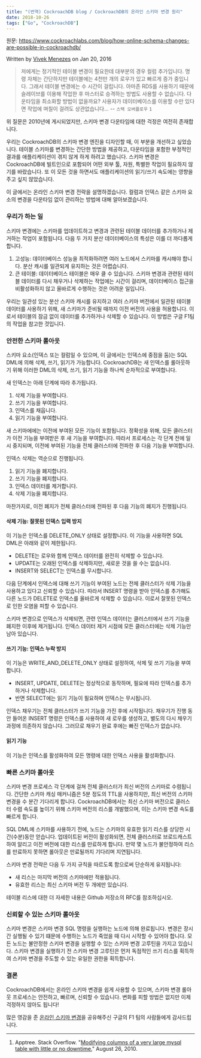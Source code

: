 ```yaml
---
title: "(번역) CockroachDB blog / CockroachDB의 온라인 스키마 변경 원리"
date: 2018-10-26
tags: ["Go", "CockroachDB"]
---
```


원문: https://www.cockroachlabs.com/blog/how-online-schema-changes-are-possible-in-cockroachdb/

Written by [Vivek Menezes](https://www.cockroachlabs.com/author/vivek-menezes/) on Jan 20, 2016

<!--more-->

> 저에게는 정기적인 테이블 변경이 필요한데 대부분의 경우 컬럼 추가입니다. 명령 자체는 간단하지만 테이블에는 4천만 개의 로우가 있고 빠르게 증가 중입니다. 그래서 테이블 변경에는 수 시간이 걸립니다. 아마존 RDS를 사용하기 때문에 슬레이브를 이용해 작업한 후 마스터로 승격하는 방법도 사용할 수 없습니다. 다운타임을 최소화할 방법이 없을까요? 사용자가 데이터베이스를 이용할 수만 있다면 작업에 며칠이 걸려도 상관없습니다...
> -- `스택 오버플로우` `1`

위 질문은 2010년에 게시되었지만, 스키마 변경 다운타임에 대한 걱정은 여전히 존재합니다.

우리는 CockroachDB의 스키마 변경 엔진을 디자인할 때, 이 부분을 개선하고 싶었습니다. 테이블 스키마를 변경하는 간단한 방법을 제공하고, 다운타임을 포함한 부정적인 결과를 애플리케이션이 겪지 않게 하게 하려고 했습니다. 스키마 변경은 CockroachDB에 빌트인으로 포함되어 어떤 외부 툴, 자원, 특별한 작업이 필요하지 않기를 바랐습니다. 또 이 모든 것을 하면서도 애플리케이션의 읽기/쓰기 속도에는 영향을 주고 싶지 않았습니다.

이 글에서는 온라인 스키마 변경 전략을 설명하겠습니다. 컬럼과 인덱스 같은 스키마 요소의 변경을 다운타임 없이 관리하는 방법에 대해 알아보겠습니다.

### 우리가 하는 일

스키마 변경에는 스키마를 업데이트하고 변경과 관련된 테이블 데이터를 추가하거나 제거하는 작업이 포함됩니다. 다음 두 가지 분산 데이터베이스의 특성은 이를 더 까다롭게 합니다.

1. 고성능: 데이터베이스 성능을 최적화하려면 여러 노드에서 스키마를 캐시해야 합니다. 분산 캐시를 일관되게 유지하는 것은 어렵습니다.
2. 큰 테이블: 데이터베이스 테이블은 매우 클 수 있습니다. 스키마 변경과 관련된 테이블 데이터를 다시 채우거나 삭제하는 작업에는 시간이 걸리며, 데이터베이스 접근을 비활성화하지 않고 올바르게 수행하는 것은 어려운 일입니다.

우리는 일관성 있는 분산 스키마 캐시를 유지하고 여러 스키마 버전에서 일관된 테이블 데이터를 사용하기 위해, 새 스키마가 준비될 때까지 이전 버전의 사용을 허용합니다. 이로서 테이블의 잠금 없이 데이터를 추가하거나 삭제할 수 있습니다. 이 방법은 구글 F1팀의 작업을 참고한 것입니다.

### 안전한 스키마 롤아웃

스키마 요소(인덱스 또는 컬럼일 수 있으며, 이 글에서는 인덱스에 중점을 둠)는 SQL DML에 의해 삭제, 쓰기, 읽기가 가능합니다. CockroachDB는 새 인덱스를 롤아웃하기 위해 이러한 DML의 삭제, 쓰기, 읽기 기능을 하나씩 순차적으로 부여합니다.

새 인덱스는 아래 단계에 따라 추가됩니다.

1. 삭제 기능을 부여합니다.
2. 쓰기 기능을 부여합니다.
3. 인덱스를 채웁니다.
4. 읽기 기능을 부여합니다.

새 스키마에에는 이전에 부여된 모든 기능이 포함됩니다. 정확성을 위해, 모든 클러스터가 이전 기능을 부여받은 후 새 기능을 부여합니다. 따라서 프로세스는 각 단계 전에 일시 중지되며, 이전에 부여된 기능을 전체 클러스터에 전파한 후 다음 기능을 부여합니다.

인덱스 삭제는 역순으로 진행됩니다.

1. 읽기 기능을 폐지합니다.
2. 쓰기 기능을 폐지합니다.
3. 인덱스 데이터를 제거합니다.
4. 삭제 기능을 폐지합니다.

마찬가지로, 이전 폐지가 전체 클러스터에 전파된 후 다음 기능의 폐지가 진행됩니다.

#### 삭제 기능: 잘못된 인덱스 입력 방지

이 기능은 인덱스를 DELETE_ONLY 상태로 설정합니다. 이 기능을 사용하면 SQL DML은 아래와 같이 제한됩니다.

- DELETE는 로우와 함께 인덱스 데이터를 완전히 삭제할 수 있습니다.
- UPDATE는 오래된 인덱스를 삭제하지만, 새로운 것을 쓸 수는 없습니다.
- INSERT와 SELECT는 인덱스를 무시합니다.

다음 단계에서 인덱스에 대해 쓰기 기능이 부여된 노드는 전체 클러스터가 삭제 기능을 사용하고 있다고 신뢰할 수 있습니다. 따라서 INSERT 명령을 받아 인덱스를 추가해도 다른 노드가 DELETE로 인덱스를 올바르게 삭제할 수 있습니다. 이로서 잘못된 인덱스로 인한 오염을 피할 수 있습니다.

스키마 변경으로 인덱스가 삭제되면, 관련 인덱스 데이터는 클러스터에서 쓰기 기능을 폐지한 이후에 제거됩니다. 인덱스 데이터 제거 시점에 모든 클러스터에는 삭제 기능만 남아 있습니다.

#### 쓰기 기능: 인덱스 누락 방지

이 기능은 WRITE_AND_DELETE_ONLY 상태로 설정하여, 삭제 및 쓰기 기능을 부여합니다.

- INSERT, UPDATE, DELETE는 정상적으로 동작하며, 필요에 따라 인덱스를 추가하거나 삭제합니다.
- 반면 SELECT에는 읽기 기능이 필요하며 인덱스는 무시됩니다.

인덱스 채우기는 전체 클러스터가 쓰기 기능을 가진 후에 시작됩니다. 채우기가 진행 동안 들어온 INSERT 명령은 인덱스를 사용하여 새 로우를 생성하고, 별도의 다시 채우기 과정에 의존하지 않습니다. 그러므로 채우기 완료 후에는 빠진 인덱스가 없습니다.

#### 읽기 기능

이 기능은 인덱스를 활성화하여 모든 명령에 대한 인덱스 사용을 활성화합니다.

### 빠른 스키마 롤아웃

스키마 변경 프로세스 각 단계에 걸쳐 전체 클러스터가 최신 버전의 스키마로 수렴됩니다. 간단한 스키마 캐싱 매커니즘은 5분 정도의 TTL을 사용하지만, 최신 버전의 스키마 변경을 수 분간 기다리게 합니다. CockroachDB에서는 최신 스키마 버전으로 클러스터 수렴 속도를 높이기 위해 스키마 버전의 리스를 개발했으며, 이는 스키마 변경 속도를 빠르게 합니다.

SQL DML에 스키마를 사용하기 전에, 노드는 스키마의 유효한 읽기 리스를 상당한 시간(수분)동안 얻습니다. 업데이트된 버전이 활성화되면, 전체 클러스터로 브로드캐스트하여 알리고 이전 버전에 대한 리스를 만료하게 합니다. 만약 몇 노드가 불안정하여 리스를 만료하지 못하면 롤아웃은 만료될까지 기다리며 지연됩니다.

스키마 변경 전략은 다음 두 가지 규칙을 따르도록 함으로써 단순하게 유지됩니다:

- 새 리스는 마지막 버전의 스키마에만 적용됩니다.
- 유효한 리스는 최신 스키마 버전 두 개에만 있습니다.

테이블 리스에 대한 더 자세한 내용은 Github 저장소의 RFC를 참조하십시오.

### 신뢰할 수 있는 스키마 롤아웃

스키마 변경은 스키마 변경 SQL 명령을 실행하는 노드에 의해 완료됩니다. 변경은 장시간 실행될 수 있기 떄문에 수행하는 노드가 죽었을 때 다시 시작할 수 있어야 합니다. 모든 노드는 불안정한 스키마 변경을 실행할 수 있는 스키마 변경 고루틴을 가지고 있습니다. 스키마 변경을 실행하기 전 스키마 변경 고루틴은 먼저 독점적인 쓰기 리스를 획득하여 스키마 변경을 주도할 수 있는 유일한 권한을 획득합니다.

### 결론

CockroachDB에서는 온라인 스키마 변경을 쉽게 사용할 수 있으며, 스키마 변경 롤아웃 프로세스는 안전하고, 빠르며, 신뢰할 수 있습니다. 변화를 피할 방법은 없지만 이제 걱정하지 않아도 됩니다!

많은 영감을 준 [온라인 스키마 변경](https://ai.google/research/pubs/pub41376)을 공유해주신 구글의 F1 팀의 사람들에게 감사드립니다.

---

1. Apptree. Stack Overflow. "[Modifying columns of a very large mysql table with little or no downtime.](https://serverfault.com/questions/174749/modifying-columns-of-very-large-mysql-tables-with-little-or-no-downtime)" August 26, 2010.
